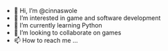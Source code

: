 - 👋 Hi, I’m @cinnaswole
- 👀 I’m interested in game and software development
- 🌱 I’m currently learning Python
- 💞️ I’m looking to collaborate on games
- 📫 How to reach me ... 

<!---
cinnaswole/cinnaswole is a ✨ special ✨ repository because its `README.md` (this file) appears on your GitHub profile.
You can click the Preview link to take a look at your changes.
--->
